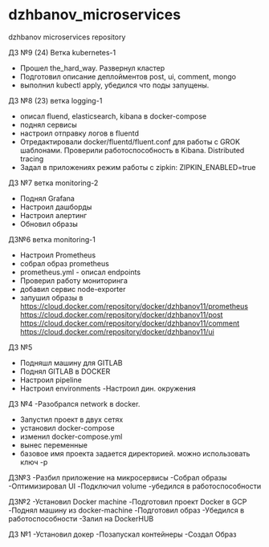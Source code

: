 # dzhbanov_microservices
dzhbanov microservices repository

ДЗ №9 (24)
Ветка kubernetes-1
- Прошел the_hard_way. Развернул кластер
- Подготовил описание деплойментов post, ui, comment, mongo
- выполнил kubectl apply, убедился что поды запущены.



ДЗ №8 (23)
ветка logging-1
- описал fluend, elasticsearch, kibana в docker-compose
- поднял сервисы
- настроил отправку логов в fluentd
- Отредактировали docker/fluentd/fluent.conf для работы с GROK шаблонами. Проверили работоспособность в Kibana. Distributed tracing
- Задал в приложениях режим работы с zipkin: ZIPKIN_ENABLED=true

ДЗ №7
ветка monitoring-2
- Поднял Grafana
- Настроил дашборды
- Настроил алертинг
- Обновил образы


ДЗ№6 
ветка monitoring-1
- Настроил Prometheus
- собрал образ prometheus
- prometheus.yml - описал endpoints
- Проверил работу мониторинга
- добавил сервис node-exporter
- запушил образы в
https://cloud.docker.com/repository/docker/dzhbanov11/prometheus
https://cloud.docker.com/repository/docker/dzhbanov11/post
https://cloud.docker.com/repository/docker/dzhbanov11/comment
https://cloud.docker.com/repository/docker/dzhbanov11/ui
 

ДЗ №5
- Подняшл машину для GITLAB
- Поднял GITLAB в DOCKER
- Настроил pipeline
- Настроил environments
-Настроил дин. окружения



ДЗ №4
-Разобрался  network в docker.
- Запустил проект в двух сетях
- установил docker-compose
- изменил docker-compose.yml 
- вынес переменные
- базовое имя проекта задается директорией. можно использовать ключ -p


ДЗ№3
-Разбил приложение на микросервисы
-Собрал образы
-Оптимизировал UI
-Подключил volume
-убедился в работоспособности

ДЗ№2 
-Установил Docker machine
-Подготовил проект Docker в GCP
-Поднял машину из docker-machine
-Подготовил образ
-Убедился в работоспособности
-Залил на DockerHUB


ДЗ №1 
-Установил докер
-Позапускал контейнеры
-Создал Образ
